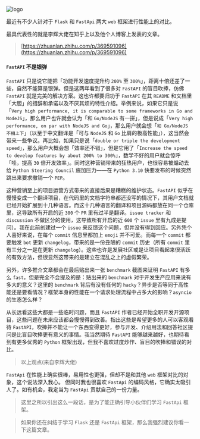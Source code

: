 ![logo](https://camo.githubusercontent.com/86d9ca3437f5034da052cf0fd398299292aab0e4479b58c20f2fc37dd8ccbe05/68747470733a2f2f666173746170692e7469616e676f6c6f2e636f6d2f696d672f6c6f676f2d6d617267696e2f6c6f676f2d7465616c2e706e67)

最近有不少人针对于 `Flask` 和 `FastApi` 两大 `web` 框架进行性能上的对比。

最具代表性的就是李辉大佬在知乎上以及他个人博客上发表的文章。

> [https://zhuanlan.zhihu.com/p/369591096](https://zhuanlan.zhihu.com/p/369591096)


#### `FastAPI` 不是银弹 
`FastAPI` 只是说它能把「功能开发速度提升约 `200%` 至 `300%`」，距离十倍还差了一些，自然不能算是银弹。但是这两年看到了很多对 `FastAPI` 的盲目吹捧，仿佛 `FastAPI` 就是完美的解决方案。这也许都要归功于 `FastAPI` 在其 `README` 和文档里「大胆」的措辞和承诺以及不厌其烦的特性介绍。举例来说，如果它只是说「`Very high performance, it is comparable to some frameworks in Go and NodeJS`」，那么用户也许就会认为「和 `Go/NodeJS` 有一拼」，但是说成「`Very high performance, on par with NodeJS and Go`」，那么用户就会想「`和 Go/NodeJS 不相上下`」（以至于中文翻译是「可与 `NodeJS` 和 `Go` 比肩的极高性能」），这当然会带来一些争议。再比如，如果只是说「`double or triple the development speed`」，那么用户大概会想「效率还不错」，但是它用了「`Increase the speed to develop features by about 200% to 300%`」，数学不好的用户就会惊呼「哇，提高 `30` 倍开发效率」。同时这种营销带来的狂热用户，也很容易被煽动去给 `Python Steering Council` 施加压力——在 `Python 3.10` 快要发布的时候突然跳出来要求撤销一个 `PEP`。

这种营销至上的项目运营方式带来的直接后果是糟糕的维护状态。`FastAPI` 似乎在慢慢变成一个翻译项目，在代码里的文档字符串都还没写的情况下，其用户文档就已经开始扩展到十几种语言。而这十几种语言的翻译和项目源码都放在同一个仓库里，这导致所有开启的近 `300` 个 `PR` 里有过半是翻译。`issue tracker` 和 `discussion` 不做区分的使用，这导致所有开启的近 `600` 个 `issue` 里有九成是提问）。我在此前创建过一个 `issue` 来反馈这个问题，但并没有得到回应。另外凭个人喜好来说，在每个 `commit` 信息里都加上 `emoji` 并不可爱。而每一个 `commit` 都要触发 `bot` 更新 `changelog`，带来的是一份丑陋的 `commit` 历史（所有 `commit` 里有三分之一是在更新 `changelog`）。这些也许是发展社区或是让项目看起来很活跃的有效方法，但很显然这带来的是建立在混乱之上的虚假繁荣。

另外，许多推介文章都会在最后贴出来一张 `benchmark` 截图来证明 `FastAPI` 有多么 `fast`，但是完全不会提及的是：贴出来的 `benchmark` 对于开发生产应用来说有多大的意义？这里的 `benchmark` 背后有没有任何的 `hacky`？异步是否等同于高性能还是要看情况？框架本身的性能在一个请求处理流程中占多大的影响？`asyncio` 的生态怎么样？

从长远看这些大都是一些临时问题，而且 `FastAPI` 作者已经开始全职开发开源项目，这些问题在未来应该都会慢慢得到改善。指出这些是希望更多的人可以客观看待 `FastAPI`，吹捧并不能让一个东西变得更好，参与开发、介绍用法和回答社区提问是比盲目吹捧更有意义的事情。我当然期待 `FastAPI` 能够越来越好，也期待看到有更多优秀的 `Python` 框架出现，但我不喜欢过度炒作、盲目的吹捧和错误的对比。

> 以上观点(来自李辉大佬) 


`FastApi` 在性能上确实很棒，易用性也更强，但却不是和其他 `web` 框架对比的对象，这个说法深入我心。
但同时我也很喜欢 `FastApi` 的编码风格，它确实太吸引人了。如有机会，我定当为 `FastApi` 贡献自己的一份力量。


> 这里之所以引出这么一段话，是为了能正确引导小伙伴们学习 `FastApi` 框架。

> 如果你还在纠结于学习 `Flask` 还是 `FastApi` 框架，那么我强烈建议你看一下这篇文章。
